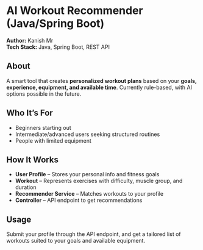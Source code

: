 # AI Workout Recommender (Java/Spring Boot)

**Author:** Kanish Mr  
**Tech Stack:** Java, Spring Boot, REST API

##  About
A smart tool that creates **personalized workout plans** based on your **goals, experience, equipment, and available time**. Currently rule-based, with AI options possible in the future.

##  Who It’s For
- Beginners starting out  
- Intermediate/advanced users seeking structured routines  
- People with limited equipment  

##  How It Works
- **User Profile** – Stores your personal info and fitness goals  
- **Workout** – Represents exercises with difficulty, muscle group, and duration  
- **Recommender Service** – Matches workouts to your profile  
- **Controller** – API endpoint to get recommendations  

##  Usage
Submit your profile through the API endpoint, and get a tailored list of workouts suited to your goals and available equipment.
